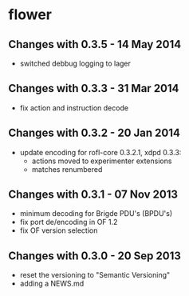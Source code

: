 flower
======

Changes with 0.3.5 - 14 May 2014
--------------------------------

* switched debbug logging to lager

Changes with 0.3.3 - 31 Mar 2014
--------------------------------

* fix action and instruction decode

Changes with 0.3.2 - 20 Jan 2014
--------------------------------

* update encoding for rofl-core 0.3.2.1, xdpd 0.3.3:
  - actions moved to experimenter extensions
  - matches renumbered

Changes with 0.3.1 - 07 Nov 2013
--------------------------------

* minimum decoding for Brigde PDU's (BPDU's)
* fix port de/encoding in OF 1.2
* fix OF version selection

Changes with 0.3.0 - 20 Sep 2013
--------------------------------

* reset the versioning to "Semantic Versioning"
* adding a NEWS.md
